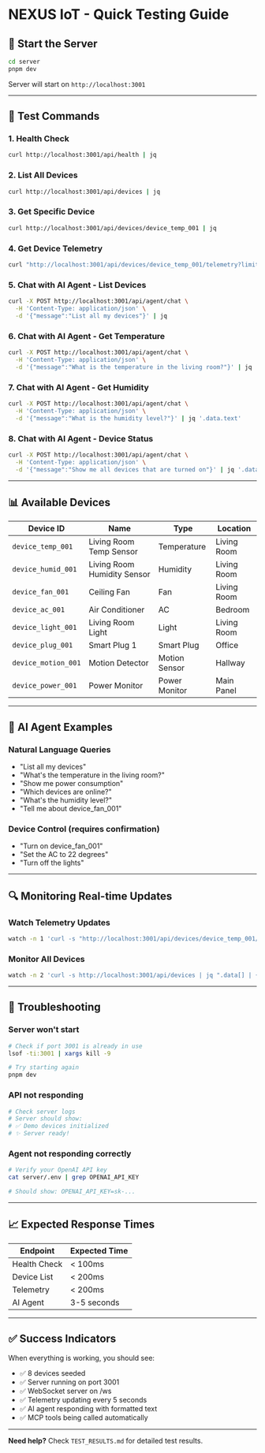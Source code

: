 # NEXUS IoT - Quick Testing Guide

## 🚀 Start the Server

```bash
cd server
pnpm dev
```

Server will start on `http://localhost:3001`

---

## 🧪 Test Commands

### 1. Health Check
```bash
curl http://localhost:3001/api/health | jq
```

### 2. List All Devices
```bash
curl http://localhost:3001/api/devices | jq
```

### 3. Get Specific Device
```bash
curl http://localhost:3001/api/devices/device_temp_001 | jq
```

### 4. Get Device Telemetry
```bash
curl "http://localhost:3001/api/devices/device_temp_001/telemetry?limit=5" | jq
```

### 5. Chat with AI Agent - List Devices
```bash
curl -X POST http://localhost:3001/api/agent/chat \
  -H 'Content-Type: application/json' \
  -d '{"message":"List all my devices"}' | jq
```

### 6. Chat with AI Agent - Get Temperature
```bash
curl -X POST http://localhost:3001/api/agent/chat \
  -H 'Content-Type: application/json' \
  -d '{"message":"What is the temperature in the living room?"}' | jq '.data.text'
```

### 7. Chat with AI Agent - Get Humidity
```bash
curl -X POST http://localhost:3001/api/agent/chat \
  -H 'Content-Type: application/json' \
  -d '{"message":"What is the humidity level?"}' | jq '.data.text'
```

### 8. Chat with AI Agent - Device Status
```bash
curl -X POST http://localhost:3001/api/agent/chat \
  -H 'Content-Type: application/json' \
  -d '{"message":"Show me all devices that are turned on"}' | jq '.data.text'
```

---

## 📊 Available Devices

| Device ID | Name | Type | Location |
|-----------|------|------|----------|
| `device_temp_001` | Living Room Temp Sensor | Temperature | Living Room |
| `device_humid_001` | Living Room Humidity Sensor | Humidity | Living Room |
| `device_fan_001` | Ceiling Fan | Fan | Living Room |
| `device_ac_001` | Air Conditioner | AC | Bedroom |
| `device_light_001` | Living Room Light | Light | Living Room |
| `device_plug_001` | Smart Plug 1 | Smart Plug | Office |
| `device_motion_001` | Motion Detector | Motion Sensor | Hallway |
| `device_power_001` | Power Monitor | Power Monitor | Main Panel |

---

## 🤖 AI Agent Examples

### Natural Language Queries
- "List all my devices"
- "What's the temperature in the living room?"
- "Show me power consumption"
- "Which devices are online?"
- "What's the humidity level?"
- "Tell me about device_fan_001"

### Device Control (requires confirmation)
- "Turn on device_fan_001"
- "Set the AC to 22 degrees"
- "Turn off the lights"

---

## 🔍 Monitoring Real-time Updates

### Watch Telemetry Updates
```bash
watch -n 1 'curl -s "http://localhost:3001/api/devices/device_temp_001/telemetry?limit=1" | jq'
```

### Monitor All Devices
```bash
watch -n 2 'curl -s http://localhost:3001/api/devices | jq ".data[] | {name, status, lastActivity}"'
```

---

## 🐛 Troubleshooting

### Server won't start
```bash
# Check if port 3001 is already in use
lsof -ti:3001 | xargs kill -9

# Try starting again
pnpm dev
```

### API not responding
```bash
# Check server logs
# Server should show:
# ✅ Demo devices initialized
# ✨ Server ready!
```

### Agent not responding correctly
```bash
# Verify your OpenAI API key
cat server/.env | grep OPENAI_API_KEY

# Should show: OPENAI_API_KEY=sk-...
```

---

## 📈 Expected Response Times

| Endpoint | Expected Time |
|----------|---------------|
| Health Check | < 100ms |
| Device List | < 200ms |
| Telemetry | < 200ms |
| AI Agent | 3-5 seconds |

---

## ✅ Success Indicators

When everything is working, you should see:
- ✅ 8 devices seeded
- ✅ Server running on port 3001
- ✅ WebSocket server on /ws
- ✅ Telemetry updating every 5 seconds
- ✅ AI agent responding with formatted text
- ✅ MCP tools being called automatically

---

**Need help?** Check `TEST_RESULTS.md` for detailed test results.
